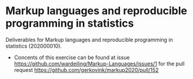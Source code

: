 # Markup languages and reproducible programming in statistics

Deliverables for Markup languages and reproducible programming in statistics (202000010).

-  Concents of this exercise can be found at issue https://github.com/wardeiling/Markup-Languages/issues/1 for the pull request https://github.com/gerkovink/markup2020/pull/152

